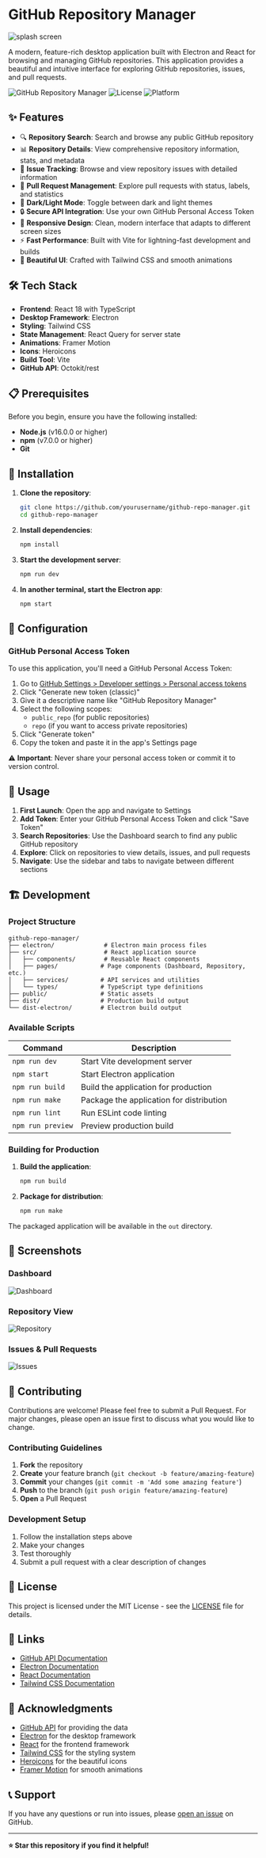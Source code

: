 # GitHub Repository Manager

![splash screen](/public/assets/splash.png)

A modern, feature-rich desktop application built with Electron and React for browsing and managing GitHub repositories. This application provides a beautiful and intuitive interface for exploring GitHub repositories, issues, and pull requests.

![GitHub Repository Manager](https://img.shields.io/badge/version-1.0.0-blue.svg)
![License](https://img.shields.io/badge/license-MIT-green.svg)
![Platform](https://img.shields.io/badge/platform-Windows%20%7C%20macOS%20%7C%20Linux-lightgrey.svg)

## ✨ Features

- 🔍 **Repository Search**: Search and browse any public GitHub repository
- 📊 **Repository Details**: View comprehensive repository information, stats, and metadata
- 🎯 **Issue Tracking**: Browse and view repository issues with detailed information
- 🔄 **Pull Request Management**: Explore pull requests with status, labels, and statistics
- 🌙 **Dark/Light Mode**: Toggle between dark and light themes
- 🔒 **Secure API Integration**: Use your own GitHub Personal Access Token
- 📱 **Responsive Design**: Clean, modern interface that adapts to different screen sizes
- ⚡ **Fast Performance**: Built with Vite for lightning-fast development and builds
- 🎨 **Beautiful UI**: Crafted with Tailwind CSS and smooth animations

## 🛠️ Tech Stack

- **Frontend**: React 18 with TypeScript
- **Desktop Framework**: Electron
- **Styling**: Tailwind CSS
- **State Management**: React Query for server state
- **Animations**: Framer Motion
- **Icons**: Heroicons
- **Build Tool**: Vite
- **GitHub API**: Octokit/rest

## 📋 Prerequisites

Before you begin, ensure you have the following installed:

- **Node.js** (v16.0.0 or higher)
- **npm** (v7.0.0 or higher)
- **Git**

## 🚀 Installation

1. **Clone the repository**:

   ```bash
   git clone https://github.com/yourusername/github-repo-manager.git
   cd github-repo-manager
   ```

2. **Install dependencies**:

   ```bash
   npm install
   ```

3. **Start the development server**:

   ```bash
   npm run dev
   ```

4. **In another terminal, start the Electron app**:
   ```bash
   npm start
   ```

## 🔧 Configuration

### GitHub Personal Access Token

To use this application, you'll need a GitHub Personal Access Token:

1. Go to [GitHub Settings > Developer settings > Personal access tokens](https://github.com/settings/tokens)
2. Click "Generate new token (classic)"
3. Give it a descriptive name like "GitHub Repository Manager"
4. Select the following scopes:
   - `public_repo` (for public repositories)
   - `repo` (if you want to access private repositories)
5. Click "Generate token"
6. Copy the token and paste it in the app's Settings page

⚠️ **Important**: Never share your personal access token or commit it to version control.

## 📱 Usage

1. **First Launch**: Open the app and navigate to Settings
2. **Add Token**: Enter your GitHub Personal Access Token and click "Save Token"
3. **Search Repositories**: Use the Dashboard search to find any public GitHub repository
4. **Explore**: Click on repositories to view details, issues, and pull requests
5. **Navigate**: Use the sidebar and tabs to navigate between different sections

## 🏗️ Development

### Project Structure

```
github-repo-manager/
├── electron/              # Electron main process files
├── src/                   # React application source
│   ├── components/        # Reusable React components
│   ├── pages/            # Page components (Dashboard, Repository, etc.)
│   ├── services/         # API services and utilities
│   └── types/            # TypeScript type definitions
├── public/               # Static assets
├── dist/                 # Production build output
└── dist-electron/        # Electron build output
```

### Available Scripts

| Command           | Description                              |
| ----------------- | ---------------------------------------- |
| `npm run dev`     | Start Vite development server            |
| `npm start`       | Start Electron application               |
| `npm run build`   | Build the application for production     |
| `npm run make`    | Package the application for distribution |
| `npm run lint`    | Run ESLint code linting                  |
| `npm run preview` | Preview production build                 |

### Building for Production

1. **Build the application**:

   ```bash
   npm run build
   ```

2. **Package for distribution**:
   ```bash
   npm run make
   ```

The packaged application will be available in the `out` directory.

## 🎨 Screenshots

### Dashboard

![Dashboard](./screenshots/dashboard.png)

### Repository View

![Repository](./screenshots/repository.png)

### Issues & Pull Requests

![Issues](./screenshots/issues.png)

## 🤝 Contributing

Contributions are welcome! Please feel free to submit a Pull Request. For major changes, please open an issue first to discuss what you would like to change.

### Contributing Guidelines

1. **Fork** the repository
2. **Create** your feature branch (`git checkout -b feature/amazing-feature`)
3. **Commit** your changes (`git commit -m 'Add some amazing feature'`)
4. **Push** to the branch (`git push origin feature/amazing-feature`)
5. **Open** a Pull Request

### Development Setup

1. Follow the installation steps above
2. Make your changes
3. Test thoroughly
4. Submit a pull request with a clear description of changes

## 📝 License

This project is licensed under the MIT License - see the [LICENSE](LICENSE) file for details.

## 🔗 Links

- [GitHub API Documentation](https://docs.github.com/en/rest)
- [Electron Documentation](https://www.electronjs.org/docs)
- [React Documentation](https://reactjs.org/docs)
- [Tailwind CSS Documentation](https://tailwindcss.com/docs)

## 🙏 Acknowledgments

- [GitHub API](https://docs.github.com/en/rest) for providing the data
- [Electron](https://www.electronjs.org/) for the desktop framework
- [React](https://reactjs.org/) for the frontend framework
- [Tailwind CSS](https://tailwindcss.com/) for the styling system
- [Heroicons](https://heroicons.com/) for the beautiful icons
- [Framer Motion](https://www.framer.com/motion/) for smooth animations

## 📞 Support

If you have any questions or run into issues, please [open an issue](https://github.com/yourusername/github-repo-manager/issues) on GitHub.

---

**⭐ Star this repository if you find it helpful!**
